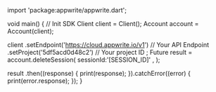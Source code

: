 import 'package:appwrite/appwrite.dart';

void main() { // Init SDK
  Client client = Client();
  Account account = Account(client);

  client
    .setEndpoint('https://cloud.appwrite.io/v1') // Your API Endpoint
    .setProject('5df5acd0d48c2') // Your project ID
  ;
  Future result = account.deleteSession(
    sessionId:'[SESSION_ID]' ,
  );

  result
    .then((response) {
      print(response);
    }).catchError((error) {
      print(error.response);
  });
}
